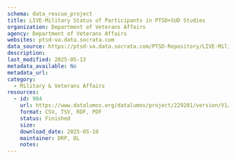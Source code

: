 ```yaml
---
schema: data_rescue_project 
title: LIVE-Military Status of Participants in PTSD+SUD Studies
organization: Department of Veterans Affairs
agency: Department of Veterans Affairs
websites: ptsd-va.data.socrata.com
data_source: https://ptsd-va.data.socrata.com/PTSD-Repository/LIVE-Military-Status-of-Participants-in-PTSD-SUD-S/8vi4-e5tc
description: 
last_modified: 2025-05-13
metadata_available: No
metadata_url: 
category:
  - Military & Veterans Affairs 
resources:
  - id: 984
    url: https://www.datalumos.org/datalumos/project/229201/version/V1/view
    format: CSV, TSV, RDF, PDF
    status: Finished
    size: 
    download_date: 2025-05-10
    maintainer: DRP, DL
    notes: 
---
```

